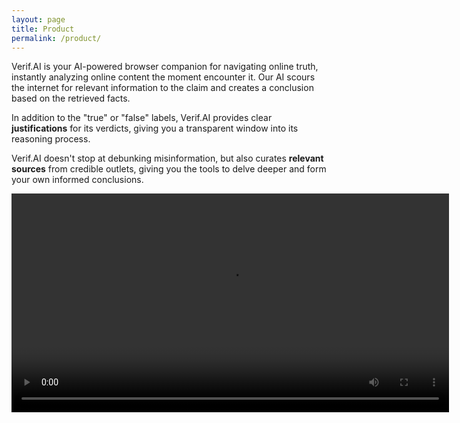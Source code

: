 ```yaml
---
layout: page
title: Product
permalink: /product/
---
```


Verif.AI is your AI-powered browser companion for navigating online truth, instantly analyzing online content the moment encounter it. Our AI scours the internet for relevant information to the claim and creates a conclusion based on the retrieved facts.

In addition to the "true" or "false" labels, Verif.AI provides clear **justifications** for its verdicts, giving you a transparent window into its reasoning process.

Verif.AI doesn't stop at debunking misinformation, but also curates **relevant sources** from credible outlets, giving you the tools to delve deeper and form your own informed conclusions.

<p align="center">
    <video width="700" controls autoplay>
        <source width="700" src="../images/product/verifai_video.mp4" type="video/mp4">
    </video>
</p>
